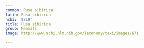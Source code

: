 ```yaml
---
common: Pusa sibirica
latin: Pusa sibirica
ncbi: '9719'
title: Pusa sibirica
group: Mammals
image: http://www.ncbi.nlm.nih.gov/Taxonomy/taxi/images/671

---
```

